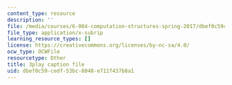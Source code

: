 ```yaml
---
content_type: resource
description: ''
file: /media/courses/6-004-computation-structures-spring-2017/dbef0c59cedf53bc8048e711f437b8a1_CcInkh1mKZA.vtt
file_type: application/x-subrip
learning_resource_types: []
license: https://creativecommons.org/licenses/by-nc-sa/4.0/
ocw_type: OCWFile
resourcetype: Other
title: 3play caption file
uid: dbef0c59-cedf-53bc-8048-e711f437b8a1
---
```

